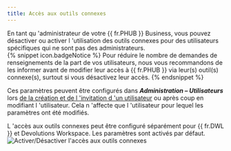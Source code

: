 ```yaml
---
title: Accès aux outils connexes
---
```

En tant qu 'administrateur de votre {{ fr.PHUB }} Business, vous pouvez désactiver ou activer l 'utilisation des outils connexes pour des utilisateurs spécifiques qui ne sont pas des administrateurs.  
{% snippet icon.badgeNotice %} 
Pour réduire le nombre de demandes de renseignements de la part de vos utilisateurs, nous vous recommandons de les informer avant de modifier leur accès à {{ fr.PHUB }} via leur(s) outil(s) connexe(s), surtout si vous désactivez leur accès. 
{% endsnippet %}
 
Ces paramètres peuvent être configurés dans ***Administration – Utilisateurs*** lors [de la création et de l 'invitation d 'un utilisateur](/fr/hub/web-interface/hub-overview/administration/management/users/create-invite-users/) ou après coup en modifiant l 'utilisateur. Cela n 'affecte que l 'utilisateur pour lequel les paramètres ont été modifiés.  

L 'accès aux outils connexes peut être configuré séparément pour {{ fr.DWL }} et Devolutions Workspace. Les paramètres sont activés par défaut.  
![Activer/Désactiver l'accès aux outils connexes](https://webdevolutions.azureedge.net/docs/fr/hub/Hub2131.png) 